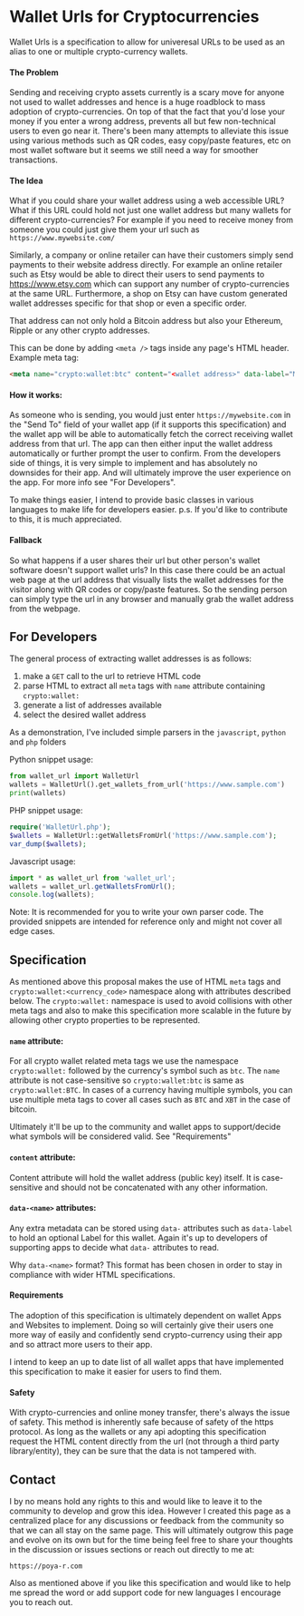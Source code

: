 # Wallet Urls for Cryptocurrencies
Wallet Urls is a specification to allow for univeresal URLs to be used as an alias to one or multiple crypto-currency wallets. 

#### The Problem
Sending and receiving crypto assets currently is a scary move for anyone not used to wallet addresses and hence is a huge roadblock to mass adoption of crypto-currencies.
On top of that the fact that you'd lose your money if you enter a wrong address, prevents all but few non-technical users to even go near it.
There's been many attempts to alleviate this issue using various methods such as QR codes, easy copy/paste features, etc on most wallet software but it seems we still need a way for smoother transactions.

#### The Idea
What if you could share your wallet address using a web accessible URL? What if this URL could hold not just one wallet address but many wallets for different crypto-currencies?
For example if you need to receive money from someone you could just give them your url such as `https://www.mywebsite.com/`

Similarly, a company or online retailer can have their customers simply send payments to their website address directly. For example an online retailer such as Etsy would be able to direct their users to send payments to https://www.etsy.com which can support any number of crypto-currencies at the same URL. Furthermore, a shop on Etsy can have custom generated wallet addresses specific for that shop or even a specific order.

That address can not only hold a Bitcoin address but also your Ethereum, Ripple or any other crypto addresses.

This can be done by adding `<meta />` tags inside any page's HTML header.
Example meta tag:

```html
<meta name="crypto:wallet:btc" content="<wallet address>" data-label="My BTC Wallet" />
```

#### How it works:
As someone who is sending, you would just enter `https://mywebsite.com` in the "Send To" field of your wallet app (if it supports this specification) and the wallet app will be able to automatically fetch the correct receiving wallet address from that url.
The app can then either input the wallet address automatically or further prompt the user to confirm.
From the developers side of things, it is very simple to implement and has absolutely no downsides for their app. And will ultimately improve the user experience on the app.
For more info see "For Developers".

To make things easier, I intend to provide basic classes in various languages to make life for developers easier.
p.s. If you'd like to contribute to this, it is much appreciated.

#### Fallback
So what happens if a user shares their url but other person's wallet software doesn't support wallet urls? 
In this case there could be an actual web page at the url address that visually lists the wallet addresses for the visitor along with QR codes or copy/paste features. 
So the sending person can simply type the url in any browser and manually grab the wallet address from the webpage.


## For Developers
The general process of extracting wallet addresses is as follows:

1. make a `GET` call to the url to retrieve HTML code
2. parse HTML to extract all `meta` tags with `name` attribute containing `crypto:wallet:`
3. generate a list of addresses available
4. select the desired wallet address 

As a demonstration, I've included simple parsers in the `javascript`, `python` and `php` folders

Python snippet usage:
```python
from wallet_url import WalletUrl
wallets = WalletUrl().get_wallets_from_url('https://www.sample.com')
print(wallets)
```

PHP snippet usage:
```PHP
require('WalletUrl.php');
$wallets = WalletUrl::getWalletsFromUrl('https://www.sample.com');
var_dump($wallets);
```

Javascript usage:
```javascript
import * as wallet_url from 'wallet_url';
wallets = wallet_url.getWalletsFromUrl();
console.log(wallets);
```

Note:
It is recommended for you to write your own parser code. 
The provided snippets are intended for reference only and might not cover all edge cases.


## Specification
As mentioned above this proposal makes the use of HTML `meta` tags and `crypto:wallet:<currency_code>` namespace along with attributes described below.
The `crypto:wallet:` namespace is used to avoid collisions with other meta tags and also to make this specification more scalable in the future by allowing other crypto properties to be represented. 

#### `name` attribute: 
For all crypto wallet related meta tags we use the namespace `crypto:wallet:` followed by the currency's symbol such as `btc`. 
The `name` attribute is not case-sensitive so `crypto:wallet:btc` is same as `crypto:wallet:BTC`.
In cases of a currency having multiple symbols, you can use multiple meta tags to cover all cases such as `BTC` and `XBT` in the case of bitcoin.

Ultimately it'll be up to the community and wallet apps to support/decide what symbols will be considered valid. See "Requirements"

#### `content` attribute:
Content attribute will hold the wallet address (public key) itself. It is case-sensitive and should not be concatenated with any other information.

#### `data-<name>` attributes:
Any extra metadata can be stored using `data-` attributes such as `data-label` to hold an optional Label for this wallet.
Again it's up to developers of supporting apps to decide what `data-` attributes to read.

Why `data-<name>` format? This format has been chosen in order to stay in compliance with wider HTML specifications.

#### Requirements
The adoption of this specification is ultimately dependent on wallet Apps and Websites to implement. 
Doing so will certainly give their users one more way of easily and confidently send crypto-currency using their app and so attract more users to their app.

I intend to keep an up to date list of all wallet apps that have implemented this specification to make it easier for users to find them.

#### Safety
With crypto-currencies and online money transfer, there's always the issue of safety. This method is inherently safe because of safety of the https protocol.
As long as the wallets or any api adopting this specification request the HTML content directly from the url (not through a third party library/entity), they can be sure that the data is not tampered with.


## Contact
I by no means hold any rights to this and would like to leave it to the community to develop and grow this idea.
However I created this page as a centralized place for any discussions or feedback from the community so that we can all stay on the same page.
This will ultimately outgrow this page and evolve on its own but for the time being feel free to share your thoughts in the discussion or issues sections or reach out directly to me at:
 
 `https://poya-r.com`
 
 Also as mentioned above if you like this specification and would like to help me spread the word or add support code for new languages I encourage you to reach out.


